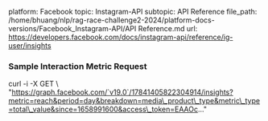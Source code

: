 platform: Facebook
topic: Instagram-API
subtopic: API Reference
file_path: /home/bhuang/nlp/rag-race-challenge2-2024/platform-docs-versions/Facebook_Instagram-API/API Reference.md
url: https://developers.facebook.com/docs/instagram-api/reference/ig-user/insights

### Sample Interaction Metric Request

curl -i -X GET \\
  "https://graph.facebook.com/`v19.0`/17841405822304914/insights?metric=reach&period=day&breakdown=media\_product\_type&metric\_type=total\_value&since=1658991600&access\_token=EAAOc..."